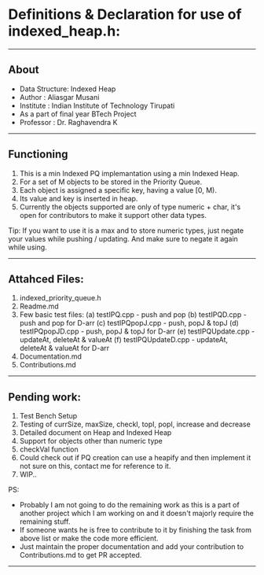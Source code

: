 # Definitions & Declaration for use of indexed_heap.h:

---

## About
 * Data Structure:  Indexed Heap
 * Author 	: 	    Aliasgar Musani <cs17b004 at iittp dot ac dot in>
 * Institute 	:	Indian Institute of Technology Tirupati
 * As a part of final year BTech Project
 * Professor	:	Dr. Raghavendra K <raghavendrak at iittp dot ac dot in>

---

## Functioning
1. This is a min Indexed PQ implemantation using a min Indexed Heap.
1. For a set of M objects to be stored in the Priority Queue.
2. Each object is assigned a specific key, having a value [0, M).
3. Its value and key is inserted in heap.
4. Currently the objects supported are only of type numeric + char, it's open for contributors to make it support other data types.

Tip: If you want to use it is a max and to store numeric types, just negate your values while pushing / updating. And make sure to negate it again while using.

---

## Attahced Files:

1. indexed_priority_queue.h
2. Readme.md
3. Few basic test files:
    (a) testIPQ.cpp - push and pop
    (b) testIPQD.cpp - push and pop for D-arr
    (c) testIPQpopJ.cpp - push, popJ & topJ
    (d) testIPQpopJD.cpp - push, popJ & topJ for D-arr
    (e) testIPQUpdate.cpp - updateAt, deleteAt & valueAt
    (f) testIPQUpdateD.cpp - updateAt, deleteAt & valueAt for D-arr
4. Documentation.md
5. Contributions.md

---

## Pending work:
1. Test Bench Setup
2. Testing of currSize, maxSize, checkI, topI, popI, increase and decrease
3. Detailed document on Heap and Indexed Heap
4. Support for objects other than numeric type
5. checkVal function
6. Could check out if PQ creation can use a heapify and then implement it not sure on this, contact me for reference to it. 
6. WIP..

PS: 
* Probably I am not going to do the remaining work as this is a part of another project which I am working on and it doesn't majorly require the remaining stuff. 
* If someone wants he is free to contribute to it by finishing the task from above list or make the code more efficient. 
* Just maintain the proper documentation and add your contribution to Contributions.md to get PR accepted.

---

